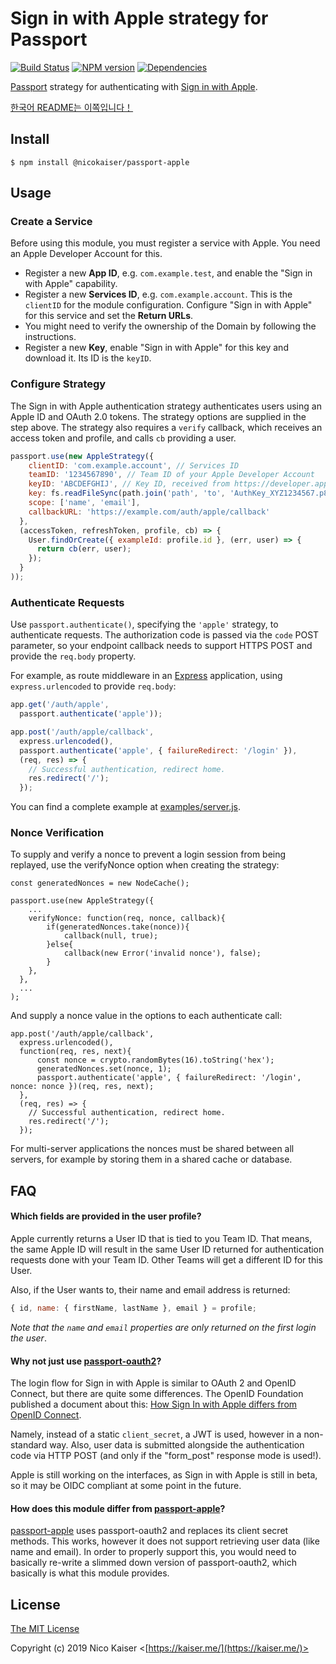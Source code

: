 # Sign in with Apple strategy for Passport

[![Build Status](https://travis-ci.org/nicokaiser/passport-apple.svg?branch=master)](https://travis-ci.org/nicokaiser/passport-apple)
[![NPM version](https://badge.fury.io/js/%40nicokaiser%2Fpassport-apple.svg)](https://www.npmjs.com/package/@nicokaiser/passport-apple)
[![Dependencies](https://david-dm.org/nicokaiser/passport-apple.svg)](https://david-dm.org/nicokaiser/passport-apple)

[Passport](http://www.passportjs.org/) strategy for authenticating with [Sign in with Apple](https://developer.apple.com/sign-in-with-apple/).

[한국어 README는 이쪽입니다！](https://github.com/nicokaiser/passport-apple/blob/master/README-ko.md)

## Install

    $ npm install @nicokaiser/passport-apple

## Usage

### Create a Service

Before using this module, you must register a service with Apple. You need an Apple Developer Account for this.

- Register a new **App ID**, e.g. `com.example.test`, and enable the "Sign in with Apple" capability.
- Register a new **Services ID**, e.g. `com.example.account`. This is the `clientID` for the module configuration. Configure "Sign in with Apple" for this service and set the **Return URLs**.
- You might need to verify the ownership of the Domain by following the instructions.
- Register a new **Key**, enable "Sign in with Apple" for this key and download it. Its ID is the `keyID`.

### Configure Strategy

The Sign in with Apple authentication strategy authenticates users using an Apple ID and OAuth 2.0 tokens. The strategy options are supplied in the step above. The strategy also requires a `verify` callback, which receives an access token and profile, and calls `cb` providing a user.

```js
passport.use(new AppleStrategy({
    clientID: 'com.example.account', // Services ID
    teamID: '1234567890', // Team ID of your Apple Developer Account
    keyID: 'ABCDEFGHIJ', // Key ID, received from https://developer.apple.com/account/resources/authkeys/list
    key: fs.readFileSync(path.join('path', 'to', 'AuthKey_XYZ1234567.p8')), // Private key, downloaded from https://developer.apple.com/account/resources/authkeys/list
    scope: ['name', 'email'],
    callbackURL: 'https://example.com/auth/apple/callback'
  },
  (accessToken, refreshToken, profile, cb) => {
    User.findOrCreate({ exampleId: profile.id }, (err, user) => {
      return cb(err, user);
    });
  }
));
```

### Authenticate Requests

Use `passport.authenticate()`, specifying the `'apple'` strategy, to authenticate requests. The authorization code is passed via the `code` POST parameter, so your endpoint callback needs to support HTTPS POST and provide the `req.body` property.

For example, as route middleware in an [Express](http://expressjs.com/) application, using `express.urlencoded` to provide `req.body`:

```js
app.get('/auth/apple',
  passport.authenticate('apple'));

app.post('/auth/apple/callback',
  express.urlencoded(),
  passport.authenticate('apple', { failureRedirect: '/login' }),
  (req, res) => {
    // Successful authentication, redirect home.
    res.redirect('/');
  });
```

You can find a complete example at [examples/server.js](examples/server.js).


### Nonce Verification
To supply and verify a nonce to prevent a login session from being replayed, use the verifyNonce option when creating the strategy:
```
const generatedNonces = new NodeCache();

passport.use(new AppleStrategy({
    ...
    verifyNonce: function(req, nonce, callback){
        if(generatedNonces.take(nonce)){
            callback(null, true);
        }else{
            callback(new Error('invalid nonce'), false);
        }
    },
  },
  ...
);
```
And supply a nonce value in the options to each authenticate call:
```
app.post('/auth/apple/callback',
  express.urlencoded(),
  function(req, res, next){
      const nonce = crypto.randomBytes(16).toString('hex');
      generatedNonces.set(nonce, 1);
      passport.authenticate('apple', { failureRedirect: '/login', nonce: nonce })(req, res, next);
  },
  (req, res) => {
    // Successful authentication, redirect home.
    res.redirect('/');
  });
```

For multi-server applications the nonces must be shared between all servers, for example by storing them in a shared cache or database.


## FAQ

#### Which fields are provided in the user profile?

Apple currently returns a User ID that is tied to you Team ID. That means, the same Apple ID will result in the same User ID returned for authentication requests done with your Team ID. Other Teams will get a different ID for this User.

Also, if the User wants to, their name and email address is returned:

```js
{ id, name: { firstName, lastName }, email } = profile;
```

*Note that the `name` and `email` properties are only returned on the first login the user*.

#### Why not just use [passport-oauth2](https://github.com/jaredhanson/passport-oauth2/)?

The login flow for Sign in with Apple is similar to OAuth 2 and OpenID Connect, but there are quite some differences. The OpenID Foundation published a document about this: [How Sign In with Apple differs from OpenID Connect](https://bitbucket.org/openid/connect/src/default/How-Sign-in-with-Apple-differs-from-OpenID-Connect.md).

Namely, instead of a static `client_secret`, a JWT is used, however in a non-standard way. Also, user data is submitted alongside the authentication code via HTTP POST (and only if the "form_post" response mode is used!).

Apple is still working on the interfaces, as Sign in with Apple is still in beta, so it may be OIDC compliant at some point in the future.

#### How does this module differ from [passport-apple](https://github.com/ananay/passport-apple/)?

[passport-apple](https://github.com/ananay/passport-apple/) uses passport-oauth2 and replaces its client secret methods. This works, however it does not support retrieving user data (like name and email). In order to properly support this, you would need to basically re-write a slimmed down version of passport-oauth2, which basically is what this module provides.

## License

[The MIT License](http://opensource.org/licenses/MIT)

Copyright (c) 2019 Nico Kaiser <[https://kaiser.me/](https://kaiser.me/)>
